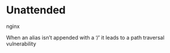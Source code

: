 # Unattended

nginx 

When an alias isn’t appended with a ‘/’ it leads to a path traversal vulnerability
